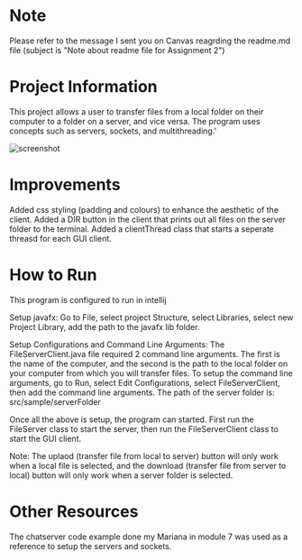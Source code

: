 # Note
Please refer to the message I sent you on Canvas reagrding the readme.md file (subject is "Note about readme file for Assignment 2")

# Project Information
This project allows a user to transfer files from a local folder on their computer to a folder on a server, and vice versa.
The program uses concepts such as servers, sockets, and multithreading.'

![screenshot](https://user-images.githubusercontent.com/71238125/114112937-7550ef00-98ab-11eb-9899-80d87fe7e77a.PNG)

# Improvements
Added css styling (padding and colours) to enhance the aesthetic of the client. Added a DIR button in the client that prints out all files on the server folder to the terminal.
Added a clientThread class that starts a seperate threasd for each GUI client.

# How to Run
This program is configured to run in intellij

Setup javafx:
Go to File, select project Structure, select Libraries, select new Project Library, add the path to the javafx lib folder.

Setup Configurations and Command Line Arguments:
The FileServerClient.java file required 2 command line arguments. The first is the name of the computer, and the second is the path to the local folder on your computer
from which you will transfer files. To setup the command line arguments, go to Run, select Edit Configurations, select FileServerClient, then add the command line arguments. 
The path of the server folder is: src/sample/serverFolder

Once all the above is setup, the program can started. First run the FileServer class to start the server, then run the FileServerClient class to start the GUI client.

Note: The uplaod (transfer file from local to server) button will only work when a local file is selected, and the download (transfer file from server to local) button
will only work when a server folder is selected.

# Other Resources
The chatserver code example done my Mariana in module 7 was used as a reference to setup the servers and sockets. 




